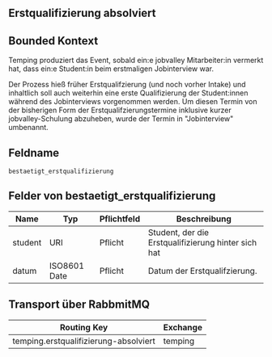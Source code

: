 ## Erstqualifizierung absolviert

## Bounded Kontext

Temping produziert das Event, sobald ein:e jobvalley Mitarbeiter:in vermerkt hat, dass ein:e Student:in beim erstmaligen Jobinterview war.

Der Prozess hieß früher Erstqualifzierung (und noch vorher Intake) und inhaltlich soll auch weiterhin eine erste Qualifizierung der Student:innen während des Jobinterviews vorgenommen werden. Um diesen Termin von der bisherigen Form der Erstqualifzierungstermine inklusive kurzer jobvalley-Schulung abzuheben, wurde der Termin in "Jobinterview" umbenannt.

## Feldname

`bestaetigt_erstqualifizierung`

## Felder von bestaetigt_erstqualifizierung

| Name                         | Typ              | Pflichtfeld | Beschreibung                                                            |
| ---------------------------- | ---------------- | ----------- | ----------------------------------------------------------------------- |
| student                  | URI              | Pflicht     | Student, der die Erstqualifizierung hinter sich hat |
| datum                    | ISO8601 Date | Pflicht | Datum der Erstqualifzierung.                                   |

## Transport über RabbmitMQ

| Routing Key                 | Exchange |
| --------------------------- | -------- |
| temping.erstqualifizierung-absolviert | temping  |
